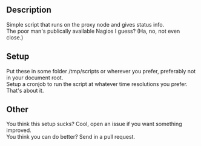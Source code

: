 Description
-----------

Simple script that runs on the proxy node and gives status info.  
The poor man's publically available Nagios I guess? (Ha, no, not even close.)

Setup
-----

Put these in some folder /tmp/scripts or wherever you prefer, preferably not in your document root.  
Setup a cronjob to run the script at whatever time resolutions you prefer.  
That's about it.

Other
-----

You think this setup sucks? Cool, open an issue if you want something improved.  
You think you can do better? Send in a pull request.
